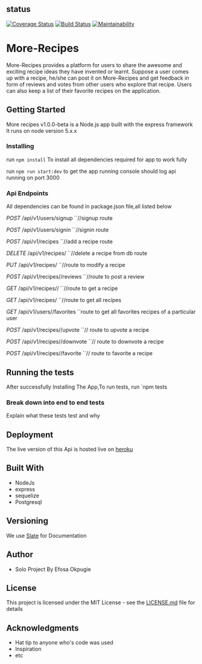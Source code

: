 ## status
[![Coverage Status](https://coveralls.io/repos/github/Efosaok/More-Recipes/badge.svg?branch=development)](https://coveralls.io/github/Efosaok/More-Recipes?branch=development) [![Build Status](https://travis-ci.org/Efosaok/More-Recipes.svg?branch=development)](https://travis-ci.org/Efosaok/More-Recipes) [![Maintainability](https://api.codeclimate.com/v1/badges/1d2147dde2b3b480038b/maintainability)](https://codeclimate.com/github/Efosaok/More-Recipes/maintainability)
# More-Recipes
More-Recipes provides a platform for users to share the awesome and exciting  recipe ideas they have invented or learnt.  Suppose a user comes up with a recipe,  he/she can post it on More-Recipes and  get feedback in form of reviews and votes from other users who explore that recipe. Users can also keep a list of their favorite recipes on the application.

## Getting Started
More recipes v1.0.0-beta is a Node.js app built with the express framework
It runs on node version 5.x.x


### Installing

run `npm install`
To install all dependencies required for app to work fully

run `npm run start:dev` to get the app running
console should log api running on port 3000


### Api Endpoints
All dependencies can be found in package.json file,all listed below


  *POST* /api/v1/users/signup   ``//signup route 

  *POST* /api/v1/users/signin  ``//signin route

  *POST* /api/v1/recipes  ``//add a recipe route

  *DELETE* /api/v1/recipes/<recipeId>  ``//delete a recipe from db route

  *PUT*  /api/v1/recipes/<recipeId>  ``//route to modify a recipe

  *POST* /api/v1/recipes/<recipeId>/reviews  ``//route to post a review

  *GET* /api/v1/recipes/<recipeId>/  ``//route to get a recipe

  *GET*  /api/v1/recipes/  ``//route to get all recipes

  *GET*  /api/v1/users/<recipeId>/favorites ``route to get all favorites recipes of a particular user

  *POST* /api/v1/recipes/<recipeId>/upvote    ``// route to upvote a recipe

  *POST* /api/v1/recipes/<recipeId>/downvote   ``// route to downvote a recipe

  *POST* /api/v1/recipes/<recipeId>/favorite     ``// route to favorite a recipe
    
## Running the tests

After successfully Installing The App,To run tests,
run `npm tests

### Break down into end to end tests

Explain what these tests test and why


## Deployment

The live version of this Api is hosted live on 
[heroku](https://efosa-more-recipes-api.herokuapp.com/)

## Built With

* NodeJs
* express
* sequelize
* Postgresql

## Versioning

We use [Slate](http://semver.org/) for Documentation

## Author

* Solo Project By Efosa Okpugie

## License

This project is licensed under the MIT License - see the [LICENSE.md](LICENSE.md) file for details

## Acknowledgments

* Hat tip to anyone who's code was used
* Inspiration
* etc
